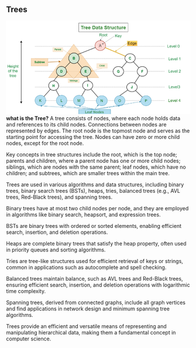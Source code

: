 ## Trees

![Alt text](image.png)
**what is the Tree?**
A tree consists of nodes, where each node holds data and references to its child nodes. Connections between nodes are represented by edges. The root node is the topmost node and serves as the starting point for accessing the tree. Nodes can have zero or more child nodes, except for the root node.

Key concepts in tree structures include the root, which is the top node; parents and children, where a parent node has one or more child nodes; siblings, which are nodes with the same parent; leaf nodes, which have no children; and subtrees, which are smaller trees within the main tree.

Trees are used in various algorithms and data structures, including binary trees, binary search trees (BSTs), heaps, tries, balanced trees (e.g., AVL trees, Red-Black trees), and spanning trees.

Binary trees have at most two child nodes per node, and they are employed in algorithms like binary search, heapsort, and expression trees.

BSTs are binary trees with ordered or sorted elements, enabling efficient search, insertion, and deletion operations.

Heaps are complete binary trees that satisfy the heap property, often used in priority queues and sorting algorithms.

Tries are tree-like structures used for efficient retrieval of keys or strings, common in applications such as autocomplete and spell checking.

Balanced trees maintain balance, such as AVL trees and Red-Black trees, ensuring efficient search, insertion, and deletion operations with logarithmic time complexity.

Spanning trees, derived from connected graphs, include all graph vertices and find applications in network design and minimum spanning tree algorithms.

Trees provide an efficient and versatile means of representing and manipulating hierarchical data, making them a fundamental concept in computer science.